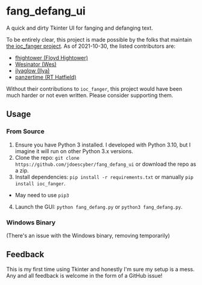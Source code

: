 # fang_defang_ui

 A quick and dirty Tkinter UI for fanging and defanging text.

To be entirely clear, this project is made possible by the folks that maintain [the ioc_fanger project](https://github.com/ioc-fang/ioc-fanger).
As of 2021-10-30, the listed contributors are:

* [fhightower (Floyd Hightower)](https://github.com/fhightower)
* [Wesinator (Wes)](https://github.com/wesinator)
* [ilyaglow (Ilya)](https://github.com/ilyaglow)
* [panzertime (RT Hatfield)](https://github.com/panzertime)

Without their contributions to `ioc_fanger`, this project would have been much harder or not even written. Please consider supporting them.

## Usage

### From Source

1. Ensure you have Python 3 installed. I developed with Python 3.10, but I imagine it will run on other Python 3.x versions.
2. Clone the repo: `git clone https://github.com/jdoescyber/fang_defang_ui` or download the repo as a zip.
3. Install dependencies: `pip install -r requirements.txt` or manually `pip install ioc_fanger`.
  * May need to use `pip3`
4. Launch the GUI: `python fang_defang.py` or `python3 fang_defang.py`.

### Windows Binary

(There's an issue with the Windows binary, removing temporarily)

## Feedback

This is my first time using Tkinter and honestly I'm sure my setup is a mess. Any and all feedback is welcome in the form of a GitHub issue!

